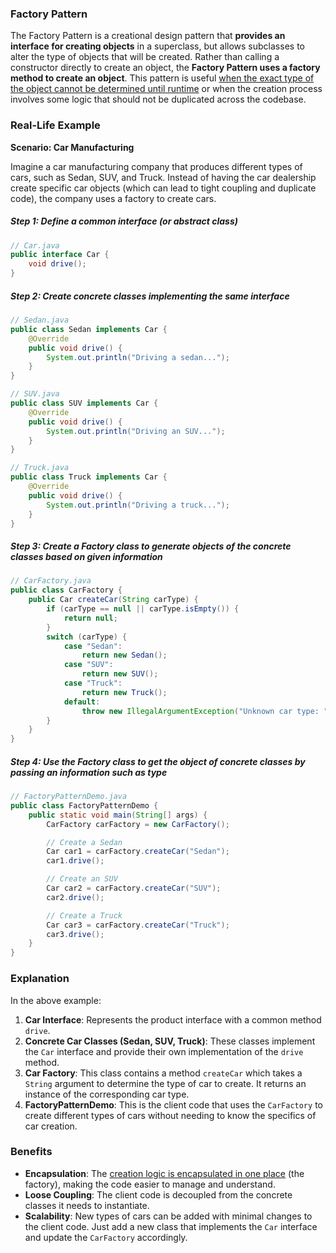 ### Factory Pattern

The Factory Pattern is a creational design pattern that **provides an interface for creating objects** in a superclass, but allows subclasses to alter the type of objects that will be created. Rather than calling a constructor directly to create an object, the **Factory Pattern uses a factory method to create an object**. This pattern is useful <u>when the exact type of the object cannot be determined until runtime</u> or when the creation process involves some logic that should not be duplicated across the codebase.

### Real-Life Example

**Scenario: Car Manufacturing**

Imagine a car manufacturing company that produces different types of cars, such as Sedan, SUV, and Truck. Instead of having the car dealership create specific car objects (which can lead to tight coupling and duplicate code), the company uses a factory to create cars.

##### Step 1: Define a common interface (or abstract class)

```java
// Car.java
public interface Car {
    void drive();
}
```

##### Step 2: Create concrete classes implementing the same interface

```java
// Sedan.java
public class Sedan implements Car {
    @Override
    public void drive() {
        System.out.println("Driving a sedan...");
    }
}

// SUV.java
public class SUV implements Car {
    @Override
    public void drive() {
        System.out.println("Driving an SUV...");
    }
}

// Truck.java
public class Truck implements Car {
    @Override
    public void drive() {
        System.out.println("Driving a truck...");
    }
}
```

##### Step 3: Create a Factory class to generate objects of the concrete classes based on given information

```java
// CarFactory.java
public class CarFactory {
    public Car createCar(String carType) {
        if (carType == null || carType.isEmpty()) {
            return null;
        }
        switch (carType) {
            case "Sedan":
                return new Sedan();
            case "SUV":
                return new SUV();
            case "Truck":
                return new Truck();
            default:
                throw new IllegalArgumentException("Unknown car type: " + carType);
        }
    }
}
```

##### Step 4: Use the Factory class to get the object of concrete classes by passing an information such as type

```java
// FactoryPatternDemo.java
public class FactoryPatternDemo {
    public static void main(String[] args) {
        CarFactory carFactory = new CarFactory();

        // Create a Sedan
        Car car1 = carFactory.createCar("Sedan");
        car1.drive();

        // Create an SUV
        Car car2 = carFactory.createCar("SUV");
        car2.drive();

        // Create a Truck
        Car car3 = carFactory.createCar("Truck");
        car3.drive();
    }
}
```

### Explanation

In the above example:
1. **Car Interface**: Represents the product interface with a common method `drive`.
2. **Concrete Car Classes (Sedan, SUV, Truck)**: These classes implement the `Car` interface and provide their own implementation of the `drive` method.
3. **Car Factory**: This class contains a method `createCar` which takes a `String` argument to determine the type of car to create. It returns an instance of the corresponding car type.
4. **FactoryPatternDemo**: This is the client code that uses the `CarFactory` to create different types of cars without needing to know the specifics of car creation.

### Benefits
- **Encapsulation**: The <u>creation logic is encapsulated in one place</u> (the factory), making the code easier to manage and understand.
- **Loose Coupling**: The client code is decoupled from the concrete classes it needs to instantiate.
- **Scalability**: New types of cars can be added with minimal changes to the client code. Just add a new class that implements the `Car` interface and update the `CarFactory` accordingly.